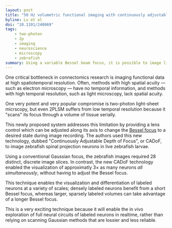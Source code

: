 ```yaml
---
layout: post
title: "50 Hz volumetric functional imaging with continuously adjustable depth of focus"
byline: Lu et al
doi: "10.1101/240069"
tags:
    - two-photon
    - 2p
    - imaging
    - neuroscience
    - microscopy
    - zebrafish
summary: Using a variable Bessel beam focus, it is possible to image living brain tissue in vivo at much higher spatial and temporal resolution than with existing two-photon techniques.
---
```


One critical bottleneck in connectomics research is imaging functional data at high spatiotemporal resolution. Often, methods with high spatial acuity — such as electron microscopy — have no temporal information, and methods with high temporal resolution, such as light microscopy, lack spatial acuity.

One very potent and very popular compromise is two-photon light-sheet micrscopy, but even 2PLSM suffers from low temporal resolution because it "scans" its focus through a volume of tissue serially.

This newly proposed system addresses this limitation by providing a lens control which can be adjusted along its axis to change the [Bessel focus](https://en.wikipedia.org/wiki/Bessel_beam) to a desired state during image recording. The authors used this new technology, dubbed "Continuously Adjustable Depth of Focus", or CADoF, to image zebrafish spinal projection neurons in live zebrafish larvae.

Using a conventional Gaussian focus, the zebrafish images required 28 distinct, discrete image slices. In contrast, the new CADoF technology enabled the visualization of approximatly 3× as many neurons _all simultaneously_, without having to adjust the Bessel focus.

This technique enables the visualization and differentiation of labeled neurons at a variety of scales; densely labeled neurons benefit from a short Bessel focus, whereas larger, sparsely labeled volumes can take advantage of a longer Bessel focus.

This is a very exciting technique because it will enable the in vivo exploration of full neural circuits of labeled neurons in realtime, rather than relying on scanning Gaussian methods that are lossier and less reliable.
